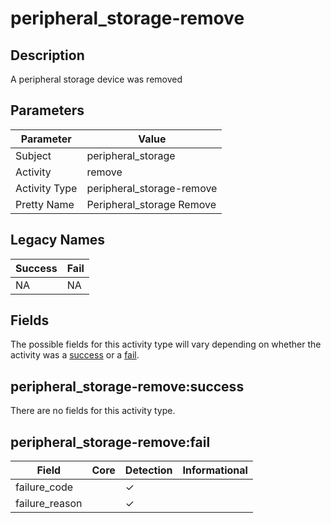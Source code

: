 peripheral_storage-remove
=========================

Description
-----------
A peripheral storage device was removed

Parameters
----------
| Parameter     | Value                     |
| ------------- | ------------------------- |
| Subject       | peripheral_storage        |
| Activity      | remove                    |
| Activity Type | peripheral_storage-remove |
| Pretty Name   | Peripheral_storage Remove |

Legacy Names
------------
| Success | Fail   |
| ------- | ------ |
| NA<br>  | NA<br> |

Fields
------

The possible fields for this activity type will vary depending on whether the activity was a [success](#peripheral_storage-removesuccess) or a [fail](#peripheral_storage-removefail).


peripheral_storage-remove:success
---------------------------------

There are no fields for this activity type.


peripheral_storage-remove:fail
------------------------------

| Field          | Core | Detection | Informational |
| -------------- | ---- | --------- | ------------- |
| failure_code   |      | &#10003;  |               |
| failure_reason |      | &#10003;  |               |